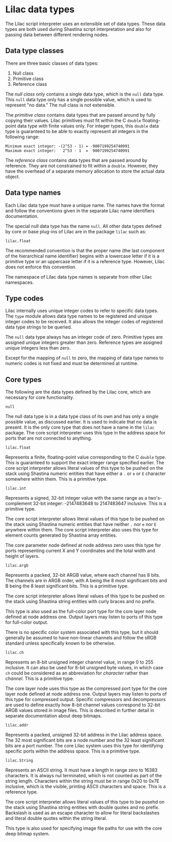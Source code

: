 # Lilac data types

The Lilac script interpreter uses an extensible set of data types.  These data types are both used during Shastina script interpretation and also for passing data between different rendering nodes.

## Data type classes

There are three basic classes of data types:

1. Null class
2. Primitive class
3. Reference class

The _null class_ only contains a single data type, which is the `null` data type.  This `null` data type only has a single possible value, which is used to represent "no data."  The null class is not extensible.

The _primitive class_ contains data types that are passed around by fully copying their values.  Lilac primitives must fit within the C `double` floating-point data type with finite values only.  For integer types, this `double` data type is guaranteed to be able to exactly represent all integers in the following range:

    Minimum exact integer: -(2^53 - 1) = -9007199254740991
    Maximum exact integer:   2^53 - 1  =  9007199254740991

The _reference class_ contains data types that are passed around by reference.  They are not constrained to fit within a `double`.  However, they have the overhead of a separate memory allocation to store the actual data object.

## Data type names

Each Lilac data type must have a unique name.  The names have the format and follow the conventions given in the separate Lilac name identifiers documentation.

The special null data type has the name `null`.  All other data types defined by core or base plug-ins of Lilac are in the package `lilac` such as:

    lilac.float

The recommended convention is that the proper name (the last component of the hierarchical name identifier) begins with a lowercase letter if it is a primitive type or an uppercase letter if it is a reference type.  However, Lilac does not enforce this convention.

The namespace of Lilac data type names is separate from other Lilac namespaces.

## Type codes

Lilac internally uses unique integer codes to refer to specific data types.  The `type` module allows data type names to be registered and unique integer codes to be received.  It also allows the integer codes of registered data type strings to be queried.

The `null` data type always has an integer code of zero.  Primitive types are assigned unique integers greater than zero.  Reference types are assigned unique integers less than zero.

Except for the mapping of `null` to zero, the mapping of data type names to numeric codes is not fixed and must be determined at runtime.

## Core types

The following are the data types defined by the Lilac core, which are necessary for core functionality.

    null

The null data type is in a data type class of its own and has only a single possible value, as discussed earlier.  It is used to indicate that no data is present.  It is the only core type that does not have a name in the `lilac` package.  The core script interpreter uses this type in the address space for ports that are not connected to anything.

    lilac.float

Represents a finite, floating-point value corresponding to the C `double` type.  This is guaranteed to support the exact integer range specified earlier.  The core script interpreter allows literal values of this type to be pushed on the stack using Shastina numeric entities that have either a `.` or `e` or `E` character somewhere within them.  This is a primitive type.

    lilac.int

Represents a signed, 32-bit integer value with the same range as a two's-complement 32-bit integer:  -2147483648 to 2147483647 inclusive.  This is a primitive type.

The core script interpreter allows literal values of this type to be pushed on the stack using Shastina numeric entities that have neither `.` nor `e` nor `E` anywhere within them.  The core script interpreter also uses this type for element counts generated by Shastina array entities.

The core parameter node defined at node address zero uses this type for ports representing current X and Y coordinates and the total width and height of layers.

    lilac.argb

Represents a packed, 32-bit ARGB value, where each channel has 8 bits.  The channels are in ARGB order, with A being the 8 most significant bits and B being the 8 least significant bits.  This is a primitive type.

The core script interpreter allows literal values of this type to be pushed on the stack using Shastina string entities with curly braces and no prefix.

This type is also used as the full-color port type for the core layer node defined at node address one.  Output layers may listen to ports of this type for full-color output.

There is no specific color system associated with this type, but it should generally be assumed to have non-linear channels and follow the sRGB standard unless specifically known to be otherwise.

    lilac.ch

Represents an 8-bit unsigned integer channel value, in range 0 to 255 inclusive.  It can also be used for 8-bit unsigned byte values, in which case `ch` could be considered as an abbreviation for _character_ rather than _channel._  This is a primitive type.

The core layer node uses this type as the compressed port type for the core layer node defined at node address one.  Output layers may listen to ports of this type for compressed output.  Specific compressors and decompressors are used to define exactly how 8-bit channel values correspond to 32-bit ARGB values stored in image files.  This is described in further detail in separate documentation about deep bitmaps.

    lilac.addr

Represents a packed, unsigned 32-bit address in the Lilac address space.  The 32 most significant bits are a node number and the 32 least significant bits are a port number.  The core Lilac system uses this type for identifying specific ports within the address space.  This is a primitive type.

    lilac.String

Represents an ASCII string.  It must have a length in range zero to 16383 characters.  It is always nul terminated, which is not counted as part of the string length.  Characters within the string must be in range 0x20 to 0x7E inclusive, which is the visible, printing ASCII characters and space.  This is a reference type.

The core script interpreter allows literal values of this type to be pusehd on the stack using Shastina string entities with double quotes and no prefix.  Backslash is used as an escape character to allow for literal backslashes and literal double quotes within the string literal.

This type is also used for specifying image file paths for use with the core deep bitmap system.
